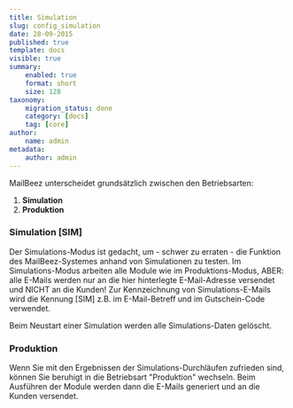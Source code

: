 ```yaml
---
title: Simulation
slug: config_simulation
date: 28-09-2015
published: true
template: docs
visible: true
summary:
    enabled: true
    format: short
    size: 128
taxonomy:
    migration_status: done
    category: [docs]
    tag: [core]
author:
    name: admin
metadata:
    author: admin
---
```


MailBeez unterscheidet grundsätzlich zwischen den Betriebsarten:

1. **Simulation**
2. **Produktion**


### Simulation [SIM]

Der Simulations-Modus ist gedacht, um - schwer zu erraten - die Funktion des MailBeez-Systemes anhand von Simulationen zu testen. Im Simulations-Modus arbeiten alle Module wie im Produktions-Modus, ABER: alle E-Mails werden nur an die hier hinterlegte E-Mail-Adresse versendet und NICHT an die Kunden!
Zur Kennzeichnung von Simulations-E-Mails wird die Kennung [SIM] z.B. im E-Mail-Betreff und im Gutschein-Code verwendet.

Beim Neustart einer Simulation werden alle Simulations-Daten gelöscht.


### Produktion

Wenn Sie mit den Ergebnissen der Simulations-Durchläufen zufrieden sind, können Sie beruhigt in die Betriebsart "Produktion" wechseln. Beim Ausführen der Module werden dann die E-Mails generiert und an die Kunden versendet.
